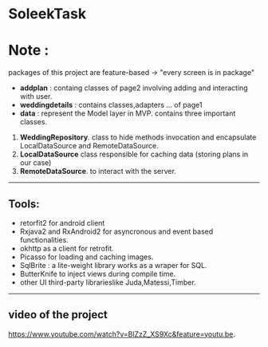 # SoleekTask



# Note :

packages of this project are feature-based -> "every screen is in package"

* **addplan** : containg classes of page2 involving adding and interacting with user.
* **weddingdetails** : contains classes,adapters ... of page1
* **data** : represent the Model layer in MVP. contains three important classes.

1. **WeddingRepository**.
class to hide methods invocation and encapsulate LocalDataSource and RemoteDataSource.
2. **LocalDataSource**
class responsible for caching data (storing plans in our case)
3. **RemoteDataSource**.
to interact with the server.


-------------------

## Tools:

* retorfit2 for android client
* Rxjava2 and RxAndroid2 for asyncronous and event based functionalities.
* okhttp as a client for retrofit.
* Picasso for loading and caching images.
* SqlBrite : a lite-weight library works as a wraper for SQL.
* ButterKnife to inject views during compile time.
* other UI third-party librarieslike Juda,Matessi,Timber.


-----------------------------
## video of the project 
https://www.youtube.com/watch?v=BlZzZ_XS9Xc&feature=youtu.be.
